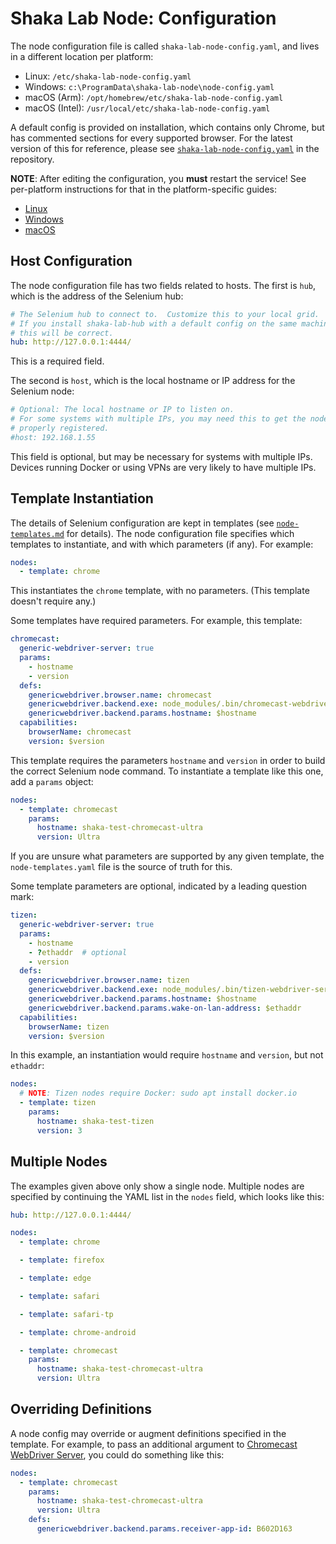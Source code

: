 # Shaka Lab Node: Configuration

The node configuration file is called `shaka-lab-node-config.yaml`, and lives
in a different location per platform:

 - Linux: `/etc/shaka-lab-node-config.yaml`
 - Windows: `c:\ProgramData\shaka-lab-node\node-config.yaml`
 - macOS (Arm): `/opt/homebrew/etc/shaka-lab-node-config.yaml`
 - macOS (Intel): `/usr/local/etc/shaka-lab-node-config.yaml`

A default config is provided on installation, which contains only Chrome, but
has commented sections for every supported browser.  For the latest version of
this for reference, please see
[`shaka-lab-node-config.yaml`](shaka-lab-node-config.yaml) in the repository.


**NOTE**: After editing the configuration, you **must** restart the service!
See per-platform instructions for that in the platform-specific guides:

 - [Linux](linux/README.md#readme)
 - [Windows](windows/README.md#readme)
 - [macOS](macos/README.md#readme)


## Host Configuration

The node configuration file has two fields related to hosts.  The first is
`hub`, which is the address of the Selenium hub:

```yaml
# The Selenium hub to connect to.  Customize this to your local grid.
# If you install shaka-lab-hub with a default config on the same machine,
# this will be correct.
hub: http://127.0.0.1:4444/
```

This is a required field.

The second is `host`, which is the local hostname or IP address for the
Selenium node:

```yaml
# Optional: The local hostname or IP to listen on.
# For some systems with multiple IPs, you may need this to get the nodes
# properly registered.
#host: 192.168.1.55
```

This field is optional, but may be necessary for systems with multiple IPs.
Devices running Docker or using VPNs are very likely to have multiple IPs.


## Template Instantiation

The details of Selenium configuration are kept in templates (see
[`node-templates.md`](node-templates.md) for details).  The node configuration
file specifies which templates to instantiate, and with which parameters (if
any).  For example:

```yaml
nodes:
  - template: chrome
```

This instantiates the `chrome` template, with no parameters.  (This template
doesn't require any.)

Some templates have required parameters.  For example, this template:

```yaml
chromecast:
  generic-webdriver-server: true
  params:
    - hostname
    - version
  defs:
    genericwebdriver.browser.name: chromecast
    genericwebdriver.backend.exe: node_modules/.bin/chromecast-webdriver-server$cmd
    genericwebdriver.backend.params.hostname: $hostname
  capabilities:
    browserName: chromecast
    version: $version
```

This template requires the parameters `hostname` and `version` in order to
build the correct Selenium node command.  To instantiate a template like this
one, add a `params` object:

```yaml
nodes:
  - template: chromecast
    params:
      hostname: shaka-test-chromecast-ultra
      version: Ultra
```

If you are unsure what parameters are supported by any given template, the
`node-templates.yaml` file is the source of truth for this.

Some template parameters are optional, indicated by a leading question mark:

```yaml
tizen:
  generic-webdriver-server: true
  params:
    - hostname
    - ?ethaddr  # optional
    - version
  defs:
    genericwebdriver.browser.name: tizen
    genericwebdriver.backend.exe: node_modules/.bin/tizen-webdriver-server$cmd
    genericwebdriver.backend.params.hostname: $hostname
    genericwebdriver.backend.params.wake-on-lan-address: $ethaddr
  capabilities:
    browserName: tizen
    version: $version
```

In this example, an instantiation would require `hostname` and `version`, but
not `ethaddr`:

```yaml
nodes:
  # NOTE: Tizen nodes require Docker: sudo apt install docker.io
  - template: tizen
    params:
      hostname: shaka-test-tizen
      version: 3
```


## Multiple Nodes

The examples given above only show a single node.  Multiple nodes are specified
by continuing the YAML list in the `nodes` field, which looks like this:

```yaml
hub: http://127.0.0.1:4444/

nodes:
  - template: chrome

  - template: firefox

  - template: edge

  - template: safari

  - template: safari-tp

  - template: chrome-android

  - template: chromecast
    params:
      hostname: shaka-test-chromecast-ultra
      version: Ultra
```


## Overriding Definitions

A node config may override or augment definitions specified in the template.
For example, to pass an additional argument to
[Chromecast WebDriver Server](https://github.com/shaka-project/generic-webdriver-server/tree/main/backends/chromecast),
you could do something like this:

```yaml
nodes:
  - template: chromecast
    params:
      hostname: shaka-test-chromecast-ultra
      version: Ultra
    defs:
      genericwebdriver.backend.params.receiver-app-id: B602D163
```
